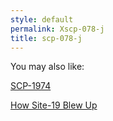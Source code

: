```yaml
---
style: default
permalink: Xscp-078-j
title: scp-078-j
---
```

You may also like:

[SCP-1974](http://scp-wiki.net/scp-1974)

[How Site-19 Blew Up](http://scp-wiki.net/how-site-19-blew-up)
